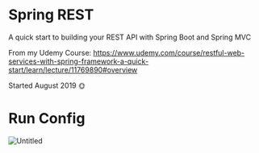# Spring REST

A quick start to building your REST API with Spring Boot and Spring MVC

From my Udemy Course:  https://www.udemy.com/course/restful-web-services-with-spring-framework-a-quick-start/learn/lecture/11769890#overview

Started August 2019 :sun_with_face:

# Run Config

![Untitled](https://user-images.githubusercontent.com/20191662/63378932-24fde400-c38b-11e9-9985-812f7cc55438.png)

